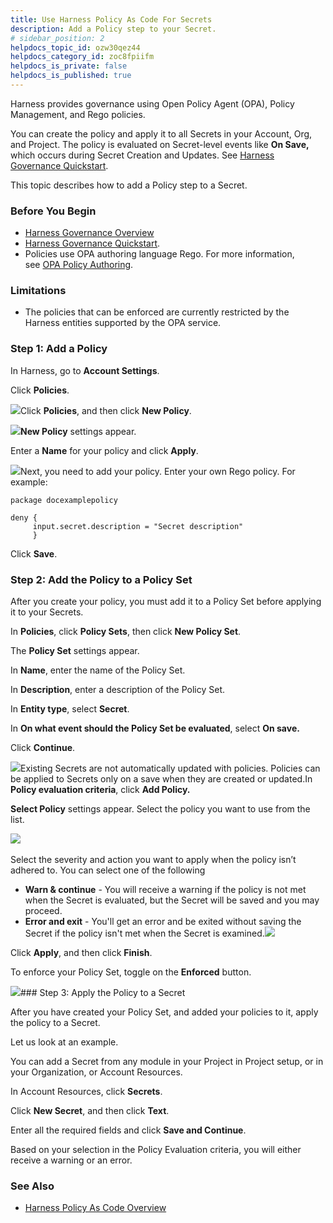 ```yaml
---
title: Use Harness Policy As Code For Secrets
description: Add a Policy step to your Secret.
# sidebar_position: 2
helpdocs_topic_id: ozw30qez44
helpdocs_category_id: zoc8fpiifm
helpdocs_is_private: false
helpdocs_is_published: true
---
```


Harness provides governance using Open Policy Agent (OPA), Policy Management, and Rego policies.

You can create the policy and apply it to all Secrets in your Account, Org, and Project. The policy is evaluated on Secret-level events like **On Save,** which occurs during Secret Creation and Updates. See [Harness Governance Quickstart](/article/jws2znftay-harness-governance-quickstart).​

This topic describes how to add a Policy step to a Secret.

### Before You Begin

* [Harness Governance Overview](/article/1d3lmhv4jl-harness-governance-overview)
* [Harness Governance Quickstart](/article/jws2znftay-harness-governance-quickstart).
* Policies use OPA authoring language Rego. For more information, see [OPA Policy Authoring](https://academy.styra.com/courses/opa-rego).

### Limitations

* The policies that can be enforced are currently restricted by the Harness entities supported by the OPA service.

### Step 1: Add a Policy

In Harness, go to **Account Settings**.

Click **Policies**.

![](https://files.helpdocs.io/i5nl071jo5/articles/4kuokatvyw/1652792608062/screenshot-2022-05-17-at-5-06-58-pm.png)Click **Policies**, and then click **New Policy**.

![](https://files.helpdocs.io/i5nl071jo5/articles/4kuokatvyw/1652787608928/screenshot-2022-05-17-at-5-09-33-pm.png)**New Policy** settings appear.

Enter a **Name** for your policy and click **Apply**.

![](https://files.helpdocs.io/i5nl071jo5/articles/4kuokatvyw/1652787747420/screenshot-2022-05-17-at-5-11-32-pm.png)Next, you need to add your policy. Enter your own Rego policy. For example:


```
package docexamplepolicy  
  
deny {   
     input.secret.description = "Secret description"  
     }
```
Click **Save**.

### Step 2: Add the Policy to a Policy Set

After you create your policy, you must add it to a Policy Set before applying it to your Secrets.

In **Policies**, click **Policy Sets**, then click **New Policy Set**.

The **Policy Set** settings appear.

In **Name**, enter the name of the Policy Set.

In **Description**, enter a description of the Policy Set.

In **Entity type**, select **Secret**.

In **On what event should the Policy Set be evaluated**, select **On save.**

Click **Continue**.

![](https://files.helpdocs.io/i5nl071jo5/articles/ozw30qez44/1656667001970/screenshot-2022-07-01-at-2-46-09-pm.png)Existing Secrets are not automatically updated with policies. Policies can be applied to Secrets only on a save when they are created or updated.In **Policy evaluation criteria**, click **Add Policy.**

**Select Policy** settings appear. Select the policy you want to use from the list.

![](https://files.helpdocs.io/i5nl071jo5/articles/ozw30qez44/1656667324701/screenshot-2022-07-01-at-2-51-28-pm.png) 

Select the severity and action you want to apply when the policy isn’t adhered to. You can select one of the following

* **Warn & continue** - You will receive a warning if the policy is not met when the Secret is evaluated, but the Secret will be saved and you may proceed.
* **Error and exit** - You'll get an error and be exited without saving the Secret if the policy isn't met when the Secret is examined.![](https://files.helpdocs.io/i5nl071jo5/articles/ozw30qez44/1656667402618/screenshot-2022-07-01-at-2-52-46-pm.png)

Click **Apply**, and then click **Finish**.

To enforce your Policy Set, toggle on the **Enforced** button.

![](https://files.helpdocs.io/i5nl071jo5/articles/ozw30qez44/1656667523236/screenshot-2022-07-01-at-2-54-19-pm.png)### Step 3: Apply the Policy to a Secret

After you have created your Policy Set, and added your policies to it, apply the policy to a Secret. 

Let us look at an example.

You can add a Secret from any module in your Project in Project setup, or in your Organization, or Account Resources.

In Account Resources, click **Secrets**.

Click **New Secret**, and then click **Text**.

Enter all the required fields and click **Save and Continue**.

Based on your selection in the Policy Evaluation criteria, you will either receive a warning or an error.

### See Also

* [​Harness Policy As Code Overview​](/article/4vx27jqwv2-harness-policy-engine)

